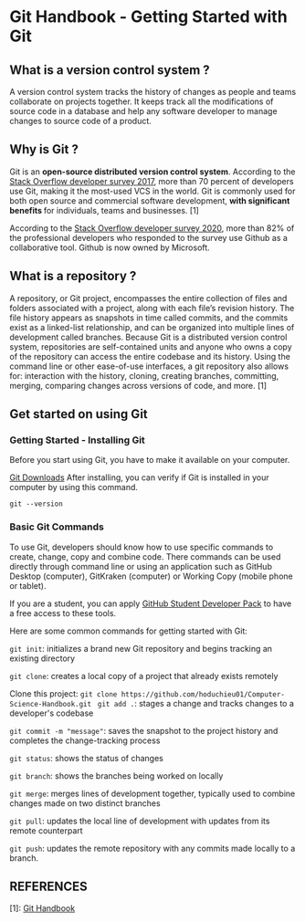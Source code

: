 # Git Handbook - Getting Started with Git

## What is a version control system ?

A version control system tracks the history of changes as people and teams collaborate on projects together. It keeps track all the modifications of source code in a database and help any software developer to manage changes
to source code of a product.

## Why is Git ?

Git is an <b>open-source distributed version control system</b>. According to the [Stack Overflow developer survey 2017](https://insights.stackoverflow.com/survey/2017#technology), more than 70 percent of developers use Git, making it the most-used VCS in the world. Git is commonly used for both open source and commercial software development, <b> with significant benefits </b> for individuals, teams and businesses. [1]

According to the [Stack Overflow developer survey 2020](https://insights.stackoverflow.com/survey/2020), more than 82% of the professional developers who responded to the survey use Github as a collaborative tool. Github is now owned by Microsoft.

## What is a repository ?

A repository, or Git project, encompasses the entire collection of files and folders associated with a project, along with each file’s revision history. The file history appears as snapshots in time called commits, and the commits exist as a linked-list relationship, and can be organized into multiple lines of development called branches. Because Git is a distributed version control system, repositories are self-contained units and anyone who owns a copy of the repository can access the entire codebase and its history. Using the command line or other ease-of-use interfaces, a git repository also allows for: interaction with the history, cloning, creating branches, committing, merging, comparing changes across versions of code, and more. [1]

## Get started on using Git

### Getting Started - Installing Git
  
Before you start using Git, you have to make it available on your computer.

[Git Downloads](https://git-scm.com/downloads)
After installing, you can verify if Git is installed in your computer by using this command.

```git --version```

### Basic Git Commands

To use Git, developers should know how to use specific commands to create, change, copy and combine code. There commands can be used directly through command line or using an application such as GitHub Desktop (computer), GitKraken (computer) or Working Copy (mobile phone or tablet). 

If you are a student, you can apply [GitHub Student Developer Pack](https://education.github.com/pack/) to have a free access to these tools.

Here are some common commands for getting started with Git:

```git init```: initializes a brand new Git repository and begins tracking an existing directory

```git clone```: creates a local copy of a project that already exists remotely 

Clone this project: ```git clone https://github.com/hoduchieu01/Computer-Science-Handbook.git ```
```git add .```: stages a change and tracks changes to a developer's codebase

```git commit -m "message"```: saves the snapshot to the project history and completes the change-tracking process

```git status```: shows the status of changes

```git branch```: shows the branches being worked on locally

```git merge```: merges lines of development together, typically used to combine changes made on two distinct 
branches

```git pull```: updates the local line of development with updates from its remote counterpart

```git push```: updates the remote repository with any commits made locally to a branch.
  
## REFERENCES
[1]: [Git Handbook](https://guides.github.com/introduction/git-handbook/)
